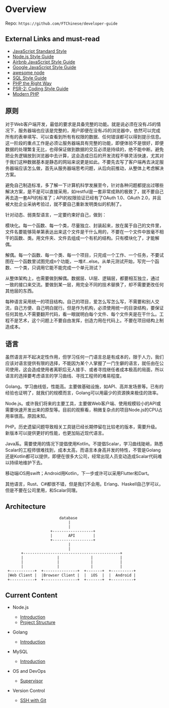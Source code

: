 # Overview

Repo: `https://github.com/FTChinese/developer-guide`

## External Links and must-read

* [JavaScript Standard Style](https://github.com/standard/standard)
* [Node.js Style Guide](https://github.com/felixge/node-style-guide)
* [Airbnb JavaScript Style Guide](https://github.com/airbnb/javascript)
* [Google JavaScript Style Guide](https://google.github.io/styleguide/jsguide.html)
* [awesome node](https://github.com/sindresorhus/awesome-nodejs)
* [SQL Style Guide](http://www.sqlstyle.guide/)
* [PHP the Right Way](http://www.phptherightway.com/)
* [PSR-2: Coding Style Guide](https://www.php-fig.org/psr/psr-2/)
* [Modern PHP](https://www.amazon.com/Modern-PHP-Features-Good-Practices/dp/1491905018)

## 原则

对于Web客户端开发，最低的要求是具备完整的功能。就是说必须在没有JS的情况下，服务器端也应该是完整的，用户即便在没有JS的浏览器中，依然可以完成所有的表单填写、可以查看到所有有权限的数据、任何错误都可以得到提示信息。这一阶段的重点工作是必须让服务器端具有完整的功能，即便体验不是很好，即便数据的处理繁复无比，也得保证做到数据的交互必须是持续的，绝不能中断。避免把业务逻辑放到浏览器中去计算，这会造成日后的开发流程不够灵活快速，尤其对于我们这种数据基本是静态的网站来说更是如此。不要先去写了客户端再去决定服务器端应该怎么做，首先从服务器端思考问题，从后向前推动，从整体上考虑解决方案。

避免自己制造标准，多了解一下计算机科学发展至今，针对各种问题都提出过哪些解决方案，是不是可以直接采用，如restful是一套非常成熟的极致了，就不要自己再去造一套API的标准了；API的权限验证已经有了OAuth 1.0、OAuth 2.0，并且被大批企业采纳考验过，就不要自己重新发明类似的机制了。

针对动态、弱类型语言，一定要约束好自己，做到：

模块化。每一个函数、每一个类，尽量独立、封装起来，放在属于自己的文件里，文件名要能够简单第表达出来这个文件是干什么用的，不要在一个文件中放毫不相干的函数、类。用文件夹、文件去组成一个有机的结构。只有模块化了，才能解偶。

解偶。每一个函数、每一个类、每一个项目，只完成一个工作、一个任务，不要试图在一个函数里试图完成n个功能，一堆if...else。从单元测试开始，写完一个函数、一个类，只调用它能不能完成一个单元测试？

从整体架构上，也需要做到解偶。数据层、UI层、逻辑层，都要相互独立，通过一致的接口来交流。要做到某一层，用完全不同的技术替换了，却不需要更改任何其他层的东西。

每种语言采用统一的项目结构。自己的项目，爱怎么写怎么写，不需要和别人交流，自己方便、自己明白就行。但是作为机构，必须使用统一的目录结构，要保证任何其他人不需要翻开代码，看一眼就明白每个文件、每个文件夹是在干什么。工程不是艺术，这个问题上不要自由发挥，创造力用在代码上。不要在项目结构上制造成本。

## 语言

虽然语言并不起决定性作用，但学习任何一门语言总是有成本的，限于人力，我们应该对语言提供有限的选择，不能因为某个人掌握了一门生僻的语言，就任由在公司使用，这会造成使用者离职后无人接手、或者寻找继任者成本极高的局面，所以语言的选择要考虑语言的学习曲线、寻找工程师的难易程度。

Golang。学习曲线低，性能高。主要做基础设施，如API、高并发场景等。已有的经验也证明了，就我们的规模而言，Golang可以用最少的资源换来极佳的效率。

Node.js。或许我们将来的主要工具，主要做Web客户端、使用规模较小的API或需要快速开发出来的原型等。目前的观察看，稍微复杂点的项目Node.js的CPU占用率很高。原因未知。

PHP。历史遗留问题导致相关工具链已经长期停留在比较老的版本，需要升级。新版本可以提供更好的性能，也更加贴近现代语言。

Java系。需要使用的情况下提倡使用Kotlin。不提倡Scalar，学习曲线陡峭，熟悉Scalar的工程师很难找到，成本太高，而语言本身高并发的特性，不管是Golang还是Kotlin都可以提供，即便在很多大公司，经常出现人员变动造成Scalar代码难以持续地维护下去。

移动端iOS用swift；Android用Kotlin，下一步或许可以采用Flutter和Dart。

其他语言，Rust、C#都很不错，但是我们不会用。Erlang、Haskell自己学可以，但是不要在公司里用，和Scalar同理。

## Architecture
```
                        database
                            |
                            |
                    +------------------+
                    |       API        |
                    +------------------+
                            |
                            |
       +-------------------------------------------+
       |               |              |            |
       |               |              |            |
       |               |              |            |
 +-----------+  +---------------+  +-------+  +----------+
 |Web Client |  |Browser Client |  |  iOS  |  |  Android |
 +-----------+  +---------------+  +-------+  +----------+
```

## Current Content

* Node.js

  * [Introduction](./nodejs/introduction.md)
  * [Project Structure](./nodejs/project-structure.md)

* Golang

  * [Introduction](./golang/introduction.md)

* MySQL

  * [Introduction](./mysql/mysql.md)

* OS and DevOps

  * [Supervisor](./unix/supervisor.md)

* Version Control

  * [SSH with Git](./version-control/ssh-with-git)

